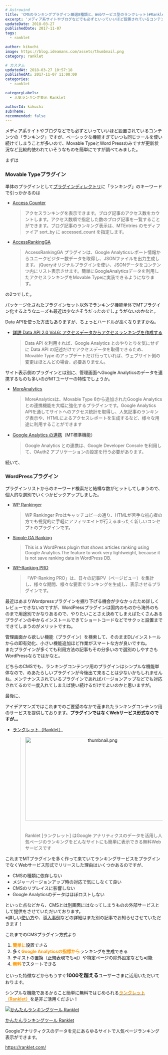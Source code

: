 ```yaml
---
# Astrowind
title: 'CMSのランキングプラグイン厳選8種類と、Webサービス型のランクレット(#Ranklet)'
excerpt: 'メディア系サイトやブログなどでも必ずといっていいほど設置されているコンテンツの「...'
updateDate: 2018-03-27
publishedDate: 2017-11-07
tags: 
  - ranklet

author: kikuchi
image: https://blog.ideamans.com/assets/thumbnail.png
category: ranklet

# カスタム
updatedAt: 2018-03-27 10:57:18
publishedAt: 2017-11-07 11:00:00
categories: 
  - ranklet

categoryLabels: 
  - 人気ランキング表示 Ranklet

authorId: kikuchi
subTheme: 
recommended: false
---
```


<p>メディア系サイトやブログなどでも必ずといっていいほど設置されているコンテンツの「ランキング」ですが、ベーシックな機能すぎていつも同じツールを使い続けてしまうことが多いので、Movable TypeとWord Pressのみですが更新状況など比較的使われていそうなものを簡単にですが調べてみました。</p>
<p>まずは</p>
<h3>Movable Typeプラグイン</h3>
<p>単体のプラグインとして<a href="https://plugins.movabletype.jp/search.html?q=%E3%83%A9%E3%83%B3%E3%82%AD%E3%83%B3%E3%82%B0&amp;_r=0.2909047209840194" target="_blank">プラグインディレクトリ</a>に「ランキング」のキーワードで引っかかるのは</p>
<ul><li><a href="https://plugins.movabletype.jp/masato_mori_1/access-counter.html" target="_blank">Access Counter</a>
<blockquote>アクセスランキングを表示できます。ブログ記事のアクセス数をカウントします。アクセス数順で指定した数のブログ記事を一覧することができます。ブログ記事のランキング表示は、MTEntries のモディファイア sort_by に accessed_count を指定します。</blockquote>
</li><li><a href="https://plugins.movabletype.jp/cool2ikou/accessrankingga.html" target="_blank">AccessRankingGA</a>
<blockquote>AccessRankingGA プラグインは、Google Analyticsレポート情報からユニークビジター数データを取得し、JSONファイルを出力生成します。 jQueryオリジナルプラグインを使い、JSONデータをコンテンツ内にリスト表示させます。簡単にGoogleAnalyticsデータを利用したアクセスランキングをMovable Typeに実装できるようになります。</blockquote>
</li></ul>
<p>の2つでした。</p>
<p>パッケージ化されたプラグインセット以外でランキング機能単体でMTプラグイン化するようなニーズも最近は少なさそうだったのでしょうがないのかなと。</p>
<p>Data APIを使った方法もありますが、ちょっとハードルが高くなりますかね。</p>
<ul><li><a href="https://www.movabletype.jp/blog/data-api-v2-06.html" target="_blank">詳説 Data API 2.0 Vol.6: アクセスデータからアクセスランキングを作成する</a>
<blockquote>Data API を利用すれば、Google Analytics とのやりとりを気にせずに Data API の記述だけでアクセスデータを取得できるため、Movable Type のアップデートだけ行っていれば、ウェブサイト側の変更はほとんどの場合、必要ありません。</blockquote>
</li></ul>
<p>サイト表示側のプラグインとは別に、管理画面へGoogle Analyticsのデータを連携するものも多いのがMTユーザーの特性でしょうか。</p>
<ul><li><a href="https://www.ideamans.com/mt/moreanalytics/" target="_blank">MoreAnalytics</a>
<blockquote>MoreAnalyticsは、Movable Type 6から追加されたGoogle Analyticsとの連携機能を大幅に強化するプラグインです。Google Analytics APIを通してサイトへのアクセス統計を取得し、人気記事のランキング表示や、HTMLによるアクセスレポートを生成するなど、様々な用途に利用することができます</blockquote>
</li><li><a href="https://www.movabletype.jp/documentation/mt6/settings/google-analytics.html" target="_blank">Google Analytics の連携</a>（MT標準機能）
<blockquote>Google Analytics との連携は、Google Developer Console を利用して、OAuth2 アプリケーションの設定を行う必要があります。</blockquote>
</li></ul>
<p> </p>
<p>続いて、</p>
<h3>WordPressプラグイン</h3>
<p>プラグインリストからのキーワード検索だと結構な数がヒットしてしまうので、個人的な選別でいくつかピックアップしました。</p>
<ul><li><a href="https://fwww-lab.com/" target="_blank">WP Rankinger</a>
<blockquote>WP Rankinger Proはキャッチコピーの通り、HTMLが苦手な初心者の方でも視覚的に手軽にアフィリエイトが行えるまったく新しいコンセプトのプラグインです。</blockquote>
</li><li><a href="http://simple-ga-ranking.org/" target="_blank">Simple GA Ranking</a>
<blockquote>This is a WordPress plugin that shows articles ranking using Google Analytics.The feature to work very lightweight, because it is not save ranking data in WordPress DB.</blockquote>
</li><li><a href="https://plugmize.jp/product/wp-ranking-pro/" target="_blank">WP-Ranking PRO</a>
<blockquote>「WP-Ranking PRO」は、日々の記事PV（ページビュー）を集計し、様々な期間、様々な要素でランキングを生成し、表示させるプラグインです。</blockquote>
</li></ul>
<p>最近はあまりWordpressプラグインを掘り下げる機会が少なかったため詳しくレビューできないのですが、WordPressプラグインは国内のものから海外のものまで用途別でかなりあるので、やりたいことさえ決めてしまえばたくさんあるプラグインの中からインストールできてショートコードなどでサクッと設置までできてしまうのがメリットですね。</p>
<p>管理画面から欲しい機能（プラグイン）を検索して、そのままDL/インストールからの即有効化、小さい機能追加ほど作業がスマートな方が良いですね。<br>またプラグインが多くても利用方法の記事もその分多いので選別のしやすさもWordPressならではかなと。</p>
<p> </p>
<p>どちらのCMSでも、ランキングコンテンツ用のプラグインはシンプルな機能単体なので、めあたらしいプラグインが今後出て来ることは少ないかもしれませんね。メンテナンスされているプラグインであればバージョンアップなどでも対応されてるので一度入れてしまえば使い続けるだけでよいのかと思いますが。</p>
<p> </p>
<p>最後に、</p>
<p>アイデアマンズではこれまでのご要望のなかで産まれたランキングコンテンツ用のサービスを提供しております。<strong>プラグインではなくWebサービス形式なのですが。。</strong></p>
<ul><li><a href="https://ranklet.com/" target="_blank">ランクレット（Ranklet）</a>
<blockquote><a href="https://ranklet.com/" target="_blank"><img alt="thumbnail.png" src="https://blog.ideamans.com/assets_c/2017/11/thumbnail-thumb-480xauto-68.png" class="mt-image-center" style="text-align: center; display: block; margin: 0 auto 20px;" width="480" height="267"></a><br>Ranklet [ランクレット] はGoogle アナリティクスのデータを活用し人気ページのランキングをどんなサイトにも簡単に表示できる無料Webサービスです</blockquote>
</li></ul>
<p>これまでMTプラグインを多く作って来ていてランキングサービスをプラグインでなくWebサービス形式でリリースした理由はいくつかあるのですが、</p>
<ul><li>CMSの種類に依存しない</li><li>メジャーバージョンアップ時の対応で気にしなくて良い</li><li>CMSのリプレイスに影響しない</li><li>Google Analyticsのデータはほぼロストしない</li></ul>
<p>といった点などから、CMSとは別画面にはなってしまうものの外部サービスとして提供をさせていただいております。<br>※詳しい<a href="https://ranklet.com/#features" target="_blank">使い方</a>や、<a href="https://ranklet.com/#showcase" target="_blank">導入事例</a>などの詳細はまた別の記事でお知らせさせていただきます！</p>
<p>これまでのCMSプラグイン方式より</p>
<ol><li><strong><span style="color: #ff9900;">簡単に</span></strong>設置できる</li><li>多く<span style="color: #ff9900;"><strong>Google Analyticsの指標から</strong></span>ランキングを生成できる</li><li>テキストの置換（正規表現でも可）や特定ページの除外設定なども可能</li><li><span style="color: #ff9900;"><strong>無料</strong></span>でスタートできる</li></ol>
<p>といった特徴などからもうすぐ<span style="font-size: 16px;"><strong>1000を超える</strong></span>ユーザーさまに活用いただいております。</p>
<p>シンプルな機能であるからこと簡単に無料ではじめられる<a href="https://ranklet.com/" target="_blank"><strong><span style="color: #ff9900;">ランクレット（Ranklet）</span></strong></a>を是非ご活用ください！</p>
<p> </p>
<div class="serviceBox">
<div class="serviceImage"><a href="https://ranklet.com/" target="_blank"><img src="https://blog.ideamans.com/assets/service-ranklet.jpg" alt="かんたんランキングツール Ranklet"></a></div>
<div class="serviceText">
<p class="serviceTitle"><a href="https://ranklet.com/" target="_blank">かんたんランキングツール Ranklet</a></p>
<p class="serviceDesc">Googleアナリティクスのデータを元にあらゆるサイトで人気ページランキング表示ができます。</p>
<p class="serviceLink"><a href="https://ranklet.com/" target="_blank">https://ranklet.com/</a></p>
</div>
</div>
